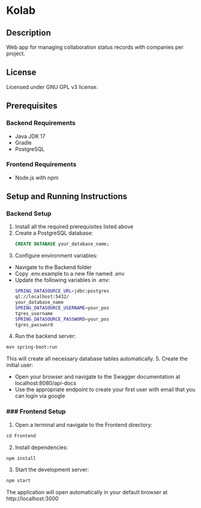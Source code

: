 # Kolab

## Description

Web app for managing collaboration status records with companies per project.

## License

Licensed under GNU GPL v3 license.

## Prerequisites

### Backend Requirements

- Java JDK 17
- Gradle
- PostgreSQL

### Frontend Requirements

- Node.js with npm

## Setup and Running Instructions

### Backend Setup

1. Install all the required prerequisites listed above
2. Create a PostgreSQL database:
   ```sql
   CREATE DATABASE your_database_name;
   ```
3. Configure environment variables:

- Navigate to the Backend folder
- Copy .env.example to a new file named .env
- Update the following variables in .env:
  ```bash
  SPRING_DATASOURCE_URL=jdbc:postgres
  ql://localhost:5432/
  your_database_name
  SPRING_DATASOURCE_USERNAME=your_pos
  tgres_username
  SPRING_DATASOURCE_PASSWORD=your_pos
  tgres_password
  ```

4. Run the backend server:

```bash
mvn spring-boot:run
```

This will create all necessary database tables automatically. 5. Create the initial user:

- Open your browser and navigate to the Swagger documentation at localhost:8080/api-docs
- Use the appropriate endpoint to create your first user with email that you can login via google

### ### Frontend Setup

1. Open a terminal and navigate to the Frontend directory:

```bash
cd Frontend
```

2. Install dependencies:

```bash
npm install
```

3. Start the development server:

```bash
npm start
```

The application will open automatically in your default browser at http://localhost:3000
